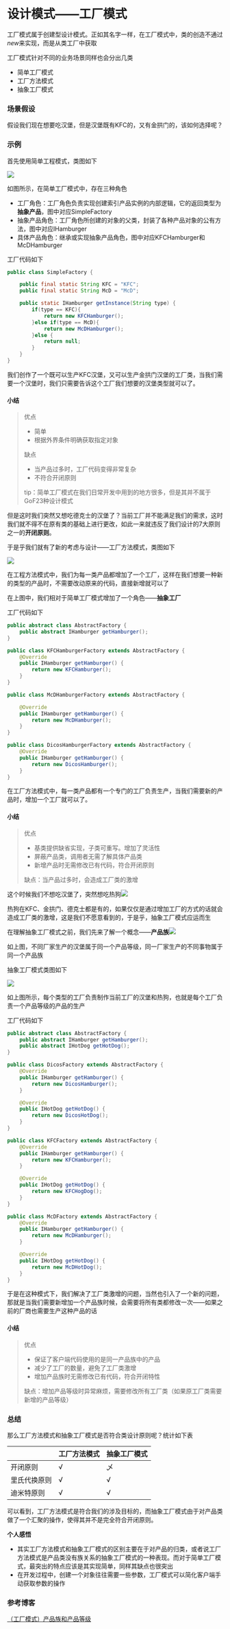# 设计模式——工厂模式

工厂模式属于创建型设计模式。正如其名字一样，在工厂模式中，类的创造不通过*new*来实现，而是从类工厂中获取

工厂模式针对不同的业务场景同样也会分出几类

- 简单工厂模式
- 工厂方法模式
- 抽象工厂模式

### 场景假设

假设我们现在想要吃汉堡，但是汉堡既有KFC的，又有金拱门的，该如何选择呢？

### 示例

首先使用简单工程模式，类图如下

![](./pic/SimpleFactory.png)

如图所示，在简单工厂模式中，存在三种角色

- 工厂角色：工厂角色负责实现创建索引产品实例的内部逻辑，它的返回类型为**抽象产品**，图中对应SimpleFactory
- 抽象产品角色：工厂角色所创建的对象的父类，封装了各种产品对象的公有方法，图中对应IHamburger
- 具体产品角色：继承或实现抽象产品角色，图中对应KFCHamburger和McDHamburger

工厂代码如下

```java
public class SimpleFactory {

    public final static String KFC = "KFC";
    public final static String McD = "McD";

    public static IHamburger getInstance(String type) {
        if(type == KFC){
            return new KFCHamburger();
        }else if(type == McD){
            return new McDHamburger();
        }else {
            return null;
        }
    }
}
```

我们创作了一个既可以生产KFC汉堡，又可以生产金拱门汉堡的工厂类，当我们需要一个汉堡时，我们只需要告诉这个工厂我们想要的汉堡类型就可以了。

#### 小结

> 优点
>
> - 简单
> - 根据外界条件明确获取指定对象
>
> 缺点
>
> - 当产品过多时，工厂代码变得非常复杂
> - 不符合开闭原则
>
> tip：简单工厂模式在我们日常开发中用到的地方很多，但是其并不属于GoF23种设计模式

但是这时我们突然又想吃德克士的汉堡了？当前工厂并不能满足我们的需求，这时我们就不得不在原有类的基础上进行更改，如此一来就违反了我们设计的7大原则之一的**开闭原则**。

于是乎我们就有了新的考虑与设计——工厂方法模式，类图如下

![](./pic/FactoryMethod.png)

在工程方法模式中，我们为每一类产品都增加了一个工厂，这样在我们想要一种新的类型的产品时，不需要改动原来的代码，直接新增就可以了

在上图中，我们相对于简单工厂模式增加了一个角色——**抽象工厂** 

工厂代码如下

```java
public abstract class AbstractFactory {
    public abstract IHamburger getHamburger();
}

public class KFCHamburgerFactory extends AbstractFactory {
    @Override
    public IHamburger getHamburger() {
        return new KFCHamburger();
    }
}

public class McDHamburgerFactory extends AbstractFactory {

    @Override
    public IHamburger getHamburger() {
        return new McDHamburger();
    }
}

public class DicosHamburgerFactory extends AbstractFactory {
    @Override
    public IHamburger getHamburger() {
        return new DicosHamburger();
    }
}
```

在工厂方法模式中，每一类产品都有一个专门的工厂负责生产，当我们需要新的产品时，增加一个工厂就可以了。

#### 小结

> 优点
>
> - 基类提供缺省实现，子类可重写。增加了灵活性
> - 屏蔽产品类，调用者无需了解具体产品类
> - 新增产品时无需修改已有代码，符合开闭原则
>
> 缺点：当产品过多时，会造成工厂类的激增

这个时候我们不想吃汉堡了，突然想吃热狗![](./pic/hotdog.jpg)

热狗在KFC、金拱门、德克士都是有的，如果仅仅是通过增加工厂的方式的话就会造成工厂类的激增，这是我们不愿意看到的，于是乎，抽象工厂模式应运而生

在理解抽象工厂模式之前，我们先来了解一个概念——**产品族**![](./pic/产品族.webp)

如上图，不同厂家生产的汉堡属于同一个产品等级，同一厂家生产的不同事物属于同一个产品族

抽象工厂模式类图如下

![](./pic/AbstractFactory.png)

如上图所示，每个类型的工厂负责制作当前工厂的汉堡和热狗，也就是每个工厂负责一个产品等级的产品的生产

工厂代码如下

```java
public abstract class AbstractFactory {
    public abstract IHamburger getHamburger();
    public abstract IHotDog getHotDog();
}

public class DicosFactory extends AbstractFactory {
    @Override
    public IHamburger getHamburger() {
        return new DicosHamburger();
    }

    @Override
    public IHotDog getHotDog() {
        return new DicosHotDog();
    }
}

public class KFCFactory extends AbstractFactory {
    @Override
    public IHamburger getHamburger() {
        return new KFCHamburger();
    }

    @Override
    public IHotDog getHotDog() {
        return new KFCHogDog();
    }
}

public class McDFactory extends AbstractFactory {
    @Override
    public IHamburger getHamburger() {
        return new McDHamburger();
    }

    @Override
    public IHotDog getHotDog() {
        return new McDHotDog();
    }
}

```

于是在这种模式下，我们解决了工厂类激增的问题，当然也引入了一个新的问题，那就是当我们需要新增加一个产品族时候，会需要将所有类都修改一次——如果之前的厂商也需要生产这种产品的话

#### 小结

> 优点
>
> - 保证了客户端代码使用的是同一产品族中的产品
> - 减少了工厂的数量，避免了工厂类激增
> - 增加产品族时无需修改已有代码，符合开闭特性
>
> 缺点：增加产品等级时异常麻烦，需要修改所有工厂类（如果原工厂类需要新增的产品等级）

### 总结

那么工厂方法模式和抽象工厂模式是否符合类设计原则呢？统计如下表

|              | 工厂方法模式 | 抽象工厂模式 |
| ------------ | ------------ | ------------ |
| 开闭原则     | √            | 乄           |
| 里氏代换原则 | √            | √            |
| 迪米特原则   | √            | √            |

可以看到，工厂方法模式是符合我们的涉及目标的，而抽象工厂模式由于对产品类做了一个汇聚的操作，使得其并不是完全符合开闭原则。

**个人感悟**

- 其实工厂方法模式和抽象工厂模式的区别主要在于对产品的归类，或者说工厂方法模式是产品类没有族关系的抽象工厂模式的一种表现。而对于简单工厂模式，最突出的特点应该是其实现简单，同样其缺点也很突出
- 在开发过程中，创建一个对象往往需要一些参数，工厂模式可以简化客户端手动获取参数的操作



### 参考博客

[（工厂模式）产品族和产品等级](https://www.jianshu.com/p/5fb1e21c4d19)